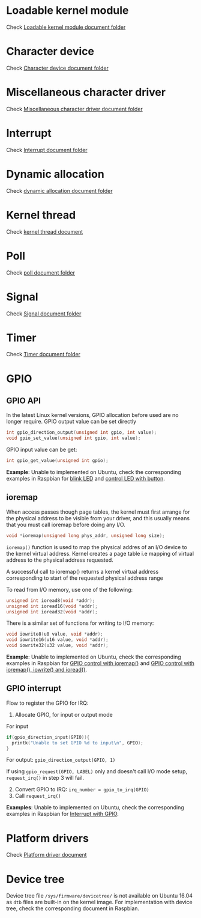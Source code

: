 # Loadable kernel module

Check [Loadable kernel module document folder](Loadable%20kernel%20module)

# Character device

Check [Character device document folder](Character%20device)

# Miscellaneous character driver

Check [Miscellaneous character driver document folder]()

# Interrupt

Check [Interrupt document folder]()

# Dynamic allocation

Check [dynamic allocation document folder](Dynamic%20allocation)

# Kernel thread

Check [kernel thread document](Kernel%20thread.md)

# Poll

Check [poll document folder](Poll)

# Signal

Check [Signal document folder](Signal)

# Timer

Check [Timer document folder](Timer)

# GPIO

## GPIO API

In the latest Linux kernel versions, GPIO allocation before used are no longer require. GPIO output value can be set directly

```c
int gpio_direction_output(unsigned int gpio, int value);
void gpio_set_value(unsigned int gpio, int value);
```

GPIO input value can be get:

```c
int gpio_get_value(unsigned int gpio);
```

**Example**: Unable to implemented on Ubuntu, check the corresponding examples in Raspbian for [blink LED](https://github.com/TranPhucVinh/Raspberry-Pi-C/blob/main/Kernel/blink_led.c) and [control LED with button](https://github.com/TranPhucVinh/Raspberry-Pi-C/blob/main/Kernel/control_led_with_button.c).

## ioremap

When access passes though page tables, the kernel must first arrange for the physical address to be visible from your driver, and this usually means that you must call ioremap before doing any I/O. 

```c
void *ioremap(unsigned long phys_addr, unsigned long size);
```

``ioremap()`` function is used to map the physical addres of an I/O device to the kernel virtual address. Kernel creates a page table i.e mapping of virtual address to the physical address requested.

A successful call to ioremap() returns a kernel virtual address corresponding to start of the requested physical address range

To read from I/O memory, use one of the following:

```c
unsigned int ioread8(void *addr);
unsigned int ioread16(void *addr);
unsigned int ioread32(void *addr);
```

There is a similar set of functions for writing to I/O memory:

```c
void iowrite8(u8 value, void *addr);
void iowrite16(u16 value, void *addr);
void iowrite32(u32 value, void *addr);
```

**Example**: Unable to implemented on Ubuntu, check the corresponding examples in Raspbian for [GPIO control with ioremap()](https://github.com/TranPhucVinh/Raspberry-Pi-C/blob/main/Kernel/gpio_control_with_linux_io.c) and [GPIO control with ioremap(), iowrite() and ioread()](https://github.com/TranPhucVinh/Raspberry-Pi-C/blob/main/Kernel/gpio_control_io_rw.c).

## GPIO interrupt

Flow to register the GPIO for IRQ:

1. Allocate GPIO, for input or output mode

For input

```C
if(gpio_direction_input(GPIO)){
  printk("Unable to set GPIO %d to input\n", GPIO);
}
```

For output: ``gpio_direction_output(GPIO, 1)``

If using ``gpio_request(GPIO, LABEL)`` only and doesn't call I/O mode setup, ``request_irq()`` in step 3 will fail.

2. Convert GPIO to IRQ: ``irq_number = gpio_to_irq(GPIO)``
3. Call ``request_irq()``

**Examples**: Unable to implemented on Ubuntu, check the corresponding examples in Raspbian for [Interrupt with GPIO](https://github.com/TranPhucVinh/Raspberry-Pi-C/tree/main/Kernel#interrupt-with-gpio).

# Platform drivers

Check [Platform driver document](Platform%20driver.md)

# Device tree

Device tree file ``/sys/firmware/devicetree/`` is not available on Ubuntu 16.04 as ``dtb`` files are built-in on the kernel image. For implementation with device tree, check the corresponding document in Raspbian.
